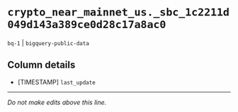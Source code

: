 # `crypto_near_mainnet_us._sbc_1c2211d049d143a389ce0d28c17a8ac0`
`bq-1` | `bigquery-public-data`

## Column details
* [TIMESTAMP] `last_update`

-------------------------------------------------------------------------------
*Do not make edits above this line.*
